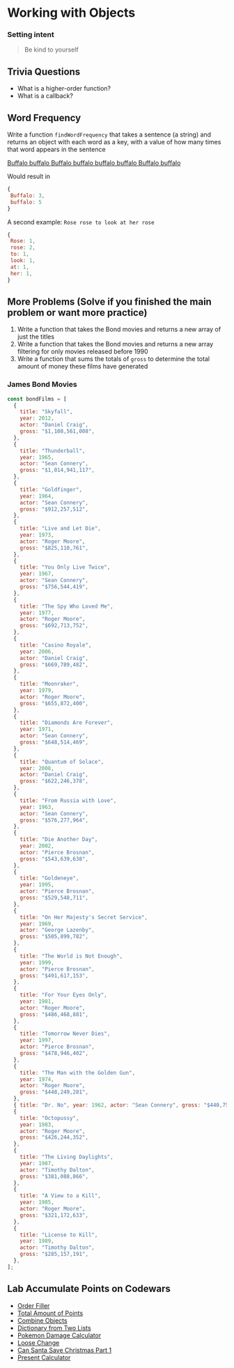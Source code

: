 # Working with Objects

### Setting intent

> Be kind to yourself

## Trivia Questions

- What is a higher-order function?
- What is a callback?

## Word Frequency

Write a function `findWordFrequency` that takes a sentence (a string) and returns an object with each word as a key, with a value of how many times that word appears in the sentence

[Buffalo buffalo Buffalo buffalo buffalo buffalo Buffalo buffalo](https://en.wikipedia.org/wiki/Buffalo_buffalo_Buffalo_buffalo_buffalo_buffalo_Buffalo_buffalo)

Would result in

```js
{
 Buffalo: 3,
 buffalo: 5
}
```

A second example: `Rose rose to look at her rose`

```js
{
 Rose: 1,
 rose: 2,
 to: 1,
 look: 1,
 at: 1,
 her: 1,
}
```

## More Problems (Solve if you finished the main problem or want more practice)

1. Write a function that takes the Bond movies and returns a new array of just the titles
2. Write a function that takes the Bond movies and returns a new array filtering for only movies released before 1990
3. Write a function that sums the totals of `gross` to determine the total amount of money these films have generated

### James Bond Movies

```js
const bondFilms = [
  {
    title: "Skyfall",
    year: 2012,
    actor: "Daniel Craig",
    gross: "$1,108,561,008",
  },
  {
    title: "Thunderball",
    year: 1965,
    actor: "Sean Connery",
    gross: "$1,014,941,117",
  },
  {
    title: "Goldfinger",
    year: 1964,
    actor: "Sean Connery",
    gross: "$912,257,512",
  },
  {
    title: "Live and Let Die",
    year: 1973,
    actor: "Roger Moore",
    gross: "$825,110,761",
  },
  {
    title: "You Only Live Twice",
    year: 1967,
    actor: "Sean Connery",
    gross: "$756,544,419",
  },
  {
    title: "The Spy Who Loved Me",
    year: 1977,
    actor: "Roger Moore",
    gross: "$692,713,752",
  },
  {
    title: "Casino Royale",
    year: 2006,
    actor: "Daniel Craig",
    gross: "$669,789,482",
  },
  {
    title: "Moonraker",
    year: 1979,
    actor: "Roger Moore",
    gross: "$655,872,400",
  },
  {
    title: "Diamonds Are Forever",
    year: 1971,
    actor: "Sean Connery",
    gross: "$648,514,469",
  },
  {
    title: "Quantum of Solace",
    year: 2008,
    actor: "Daniel Craig",
    gross: "$622,246,378",
  },
  {
    title: "From Russia with Love",
    year: 1963,
    actor: "Sean Connery",
    gross: "$576,277,964",
  },
  {
    title: "Die Another Day",
    year: 2002,
    actor: "Pierce Brosnan",
    gross: "$543,639,638",
  },
  {
    title: "Goldeneye",
    year: 1995,
    actor: "Pierce Brosnan",
    gross: "$529,548,711",
  },
  {
    title: "On Her Majesty's Secret Service",
    year: 1969,
    actor: "George Lazenby",
    gross: "$505,899,782",
  },
  {
    title: "The World is Not Enough",
    year: 1999,
    actor: "Pierce Brosnan",
    gross: "$491,617,153",
  },
  {
    title: "For Your Eyes Only",
    year: 1981,
    actor: "Roger Moore",
    gross: "$486,468,881",
  },
  {
    title: "Tomorrow Never Dies",
    year: 1997,
    actor: "Pierce Brosnan",
    gross: "$478,946,402",
  },
  {
    title: "The Man with the Golden Gun",
    year: 1974,
    actor: "Roger Moore",
    gross: "$448,249,281",
  },
  { title: "Dr. No", year: 1962, actor: "Sean Connery", gross: "$440,759,072" },
  {
    title: "Octopussy",
    year: 1983,
    actor: "Roger Moore",
    gross: "$426,244,352",
  },
  {
    title: "The Living Daylights",
    year: 1987,
    actor: "Timothy Dalton",
    gross: "$381,088,866",
  },
  {
    title: "A View to a Kill",
    year: 1985,
    actor: "Roger Moore",
    gross: "$321,172,633",
  },
  {
    title: "License to Kill",
    year: 1989,
    actor: "Timothy Dalton",
    gross: "$285,157,191",
  },
];
```

## Lab Accumulate Points on Codewars

- [Order Filler](https://www.codewars.com/kata/586ee462d0982081bf001f07)
- [Total Amount of Points](https://www.codewars.com/kata/5bb904724c47249b10000131)
- [Combine Objects](https://www.codewars.com/kata/56bd9e4b0d0b64eaf5000819)
- [Dictionary from Two Lists](https://www.codewars.com/kata/5533c2a50c4fea6832000101)
- [Pokemon Damage Calculator](https://www.codewars.com/kata/536e9a7973130a06eb000e9f)
- [Loose Change](https://www.codewars.com/kata/5571f712ddf00b54420000ee)
- [Can Santa Save Christmas Part 1](https://www.codewars.com/kata/5857e8bb9948644aa1000246)
- [Present Calculator](https://www.codewars.com/kata/585b989c45376c73e30000d1)
